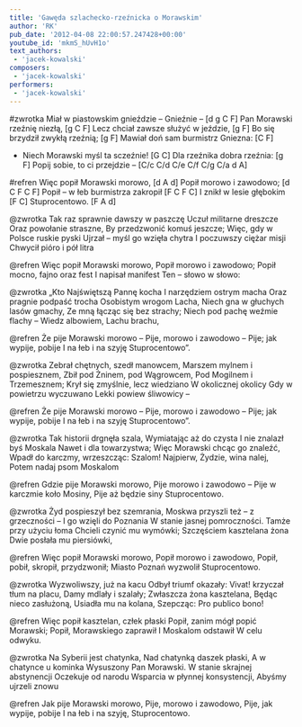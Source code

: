 ```yaml
---
title: 'Gawęda szlachecko-rzeźnicka o Morawskim'
author: 'RK'
pub_date: '2012-04-08 22:00:57.247428+00:00'
youtube_id: 'mkmS_hUvH1o'
text_authors:
 - 'jacek-kowalski'
composers:
 - 'jacek-kowalski'
performers:
 - 'jacek-kowalski'
---
```


#zwrotka
Miał w piastowskim gnieździe – Gnieźnie –		[d g C F]
Pan Morawski rzeźnię niezłą,			[g C F]
Lecz chciał zawsze służyć w jeździe,		[g F]
Bo się brzydził zwykłą rzeźnią;			[g F]
Mawiał doń sam burmistrz Gniezna:			[C F]
- Niech Morawski myśl ta sczeźnie!			[G C]
Dla rzeźnika dobra rzeźnia:				[g F]
Popij sobie, to ci przejdzie –				[C/c C/d C/e C/f C/g C/a d A]

#refren	
Więc popił Morawski morowo,		[d A d]
	Popił morowo i zawodowo;			[d C F C F]
	Popił – w łeb burmistrza zakropił		[F C F C]
	I znikł w lesie głębokim			[F C]
	Stuprocentowo.				[F A d]

@zwrotka
Tak raz sprawnie dawszy w paszczę
Uczuł militarne dreszcze
Oraz powołanie straszne,
By przedzwonić komuś jeszcze;
Więc, gdy w Polsce ruskie pyski
Ujrzał – myśl go wzięła chytra
I poczuwszy ciężar misji
Chwycił pióro i pół litra

@refren
	Więc popił Morawski morowo,
	Popił morowo i zawodowo;
	Popił mocno, fajno oraz fest
	I napisał manifest
	Ten – słowo w słowo:

@zwrotka
„Kto Najświętszą Pannę kocha
I narzędziem ostrym macha
Oraz pragnie podpaść trocha
Osobistym wrogom Lacha,
Niech gna w głuchych lasów gmachy,
Ze mną łącząc się bez strachy;
Niech pod pachę weźmie flachy –
Wiedz albowiem, Lachu brachu,

@refren
	Że pije Morawski morowo –
	Pije, morowo i zawodowo –
	Pije; jak wypije, pobije
	I na łeb i na szyję
	Stuprocentowo”.

@zwrotka
Zebrał chętnych, szedł manowcem,
Marszem mylnem i pospiesznem,
Zbił pod Żninem, pod Wągrowcem,
Pod Mogilnem i Trzemesznem;
Krył się zmyślnie, lecz wiedziano
W okolicznej okolicy
Gdy w powietrzu wyczuwano
Lekki powiew śliwowicy –

@refren
	Że pije Morawski morowo –
	Pije, morowo i zawodowo –
	Pije; jak wypije, pobije
	I na łeb i na szyję
	Stuprocentowo”.

@zwrotka
Tak historii drgnęła szala,
Wymiatając aż do czysta
I nie znalazł byś Moskala
Nawet i dla towarzystwa;
Więc Morawski chcąc go znaleźć,
Wpadł do karczmy, wrzeszcząc: Szalom!
Najpierw, Żydzie, wina nalej,
Potem nadaj psom Moskalom

@refren
	Gdzie pije Morawski morowo,
	Pije morowo i zawodowo –
	Pije w karczmie koło Mosiny,
	Pije aż będzie siny
	Stuprocentowo.

@zwrotka
Żyd pospieszył bez szemrania,
Moskwa przyszli też – z grzeczności –
I go wzięli do Poznania
W stanie jasnej pomroczności.
Tamże przy użyciu łoma
Chcieli czynić mu wymówki;
Szczęściem kasztelana żona
Dwie posłała mu piersiówki,

@refren
	Więc popił Morawski morowo,
	Popił morowo i zawodowo,
	Popił, pobił, skropił, przydzwonił;
	Miasto Poznań wyzwolił
Stuprocentowo.

@zwrotka
Wyzwoliwszy, już na kacu
Odbył triumf okazały:
Vivat! krzyczał tłum na placu,
Damy mdlały i szalały;
Zwłaszcza żona kasztelana,
Będąc nieco zasłużoną,
Usiadła mu na kolana,
Szepcząc: Pro publico bono!

@refren
	Więc popił kasztelan, człek płaski
	Popił, zanim mógł popić Morawski;
	Popił, Morawskiego zaprawił
	I Moskalom odstawił
	W celu odwyku.

@zwrotka
Na Syberii jest chatynka,
Nad chatynką daszek płaski,
A w chatynce u kominka
Wysuszony Pan Morawski.
W stanie skrajnej abstynencji
Oczekuje od narodu
Wsparcia w płynnej konsystencji,
Abyśmy ujrzeli znowu

@refren
	Jak pije Morawski morowo,
	Pije, morowo i zawodowo,
	Pije, jak wypije, pobije
	I na łeb i na szyję,
	Stuprocentowo.